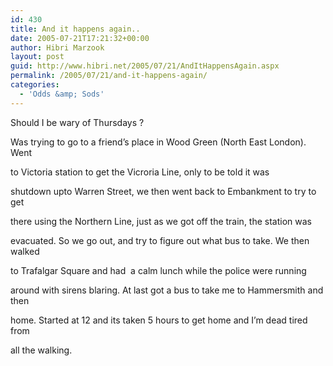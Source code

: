 ```yaml
---
id: 430
title: And it happens again..
date: 2005-07-21T17:21:32+00:00
author: Hibri Marzook
layout: post
guid: http://www.hibri.net/2005/07/21/AndItHappensAgain.aspx
permalink: /2005/07/21/and-it-happens-again/
categories:
  - 'Odds &amp; Sods'
---
```

Should I be wary of Thursdays ?&nbsp;&nbsp; 

Was trying to go to a friend&#8217;s place in Wood Green (North East London). Went
  
to Victoria station to get the Vicroria Line, only to be told it was
  
shutdown&nbsp;upto Warren Street, we then went back to Embankment to try to get
  
there using the Northern Line, just as we got off the train, the station was
  
evacuated. So we go out, and try to figure out what bus to take. We then walked
  
to Trafalgar Square and had&nbsp; a calm lunch while the police were running
  
around with sirens blaring. At last got a bus to take me to Hammersmith and then
  
home. Started at 12 and its taken 5 hours to get home and I&#8217;m dead tired from
  
all the walking. 

&nbsp;